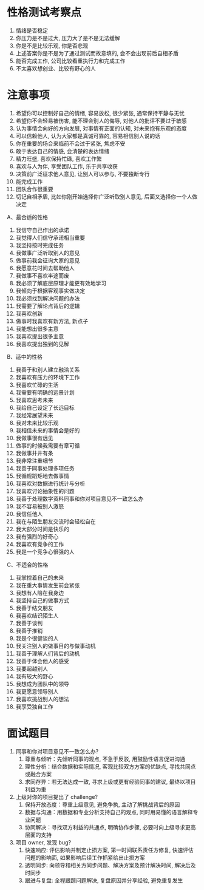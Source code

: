 # 性格测试考察点

1. 情绪是否稳定
2. 你压力是不是过大, 压力大了是不是无法缓解
3. 你是不是比较乐观, 你是否悲观
4. 上述答案你是不是为了通过测试而故意填的, 会不会出现前后自相矛盾
5. 能否完成工作, 公司比较看重执行力和完成工作
6. 不太喜欢想创业、比较有野心的人

# 注意事项

1. 希望你可以控制好自己的情绪, 容易放松, 很少紧张, 通常保持平静与无忧
2. 希望你不会轻易被伤害, 能不理会别人的侮辱, 对他人的批评不要过于敏感
3. 认为事情会向好的方向发展, 对事情有正面的认知, 对未来抱有乐观的态度
4. 可以信赖他人, 认为大家都是真诚可靠的, 容易相信别人说的话
5. 你在重要的场合来临前不会过于紧张, 焦虑不安
6. 敢于表达自己的情感, 会清楚的表达情绪
7. 精力旺盛, 喜欢保持忙碌, 喜欢工作繁
8. 喜欢与人为伴, 享受团队工作, 乐于共享收获
9. 决策前广泛征求他人意见, 让别人可以参与, 不要独断专行
10. 能完成工作
11. 团队合作很重要
12. 切记自相矛盾, 比如你刚开始选择你广泛听取别人意见, 后面又选择你一个人做决定

A、最合适的性格

1. 我信守自己作出的承诺
1. 我觉得人们信守承诺相当重要
1. 我坚持按时完成任务
1. 我做事广泛听取别人的意见
1. 做事前我会征询大家的意见
1. 我愿意花时间去帮助他人
1. 我做事不喜欢半途而废
1. 我必须了解底层原理才能更有效地学习
1. 我倾向于根据客观事实做决定
1. 我必须找到解决问题的办法
1. 我需要了解论点背后的逻辑
1. 我喜欢创新
1. 做事时我喜欢有新方法, 新点子
1. 我能想出很多主意
1. 我喜欢提出很多主意
1. 我喜欢提出独到的见解

B、适中的性格

1. 我善于和别人建立融洽关系
1. 我喜欢有压力的环境下工作
1. 我喜欢忙碌的生活
1. 我需要有明确的远景计划
1. 我喜欢思考未来
1. 我给自己设定了长远目标
1. 我经常展望未来
1. 我对未来比较乐观
1. 我相信未来的事情会是好的
1. 我做事很有远见
1. 做事的时候我需要有章可循
1. 我做事井井有条
1. 我非常注重细节
1. 我善于同事处理多项任务
1. 我循规蹈矩地去做事情
1. 我喜欢对数据进行统计与分析
1. 我喜欢讨论抽象性的问题
1. 我善于处理数字资料同事和你对项目意见不一致怎么办
1. 我不容易被别人激怒
1. 我信任他人
1. 我在与陌生朋友交流时会轻松自在
1. 我大部分时间是快乐的
1. 我有强烈的好奇心
1. 我喜欢有竞争的工作
1. 我是一个竞争心很强的人

C、不适合的性格

1. 我掌控着自己的未来
1. 我在重大事情发生前会紧张
1. 我想有人陪在我身边
1. 我坚持自己的做事方式
1. 我善于结交朋友
1. 我喜欢结识陌生人
1. 我善于谈判
1. 我善于推销
1. 我是个很健谈的人
1. 我关注别人的做事目的与做事动机
1. 我善于理解人们背后的动机
1. 我善于体会他人的感受
1. 我要超越别人
1. 我有较大的野心
1. 我想成为团队中的领导
1. 我更愿意领导别人
1. 我喜欢挑战别人的想法
1. 我享受独自工作

# 面试题目

1. 同事和你对项目意见不一致怎么办?
    1. 尊重与倾听：先倾听同事的观点, 不急于反驳, 用鼓励性语言促进沟通
    2. 理性分析：结合数据和实际情况, 客观比较双方方案的优缺点, 寻找共同点或融合方案
    3. 求同存异：若无法达成一致, 寻求上级或更有经验同事的建议, 最终以项目利益为重
2. 上级对你的项目提出了 challenge?
    1. 保持开放态度：尊重上级意见, 避免争执, 主动了解挑战背后的原因
    2. 数据与沟通：用数据和专业分析支持自己的观点, 同时用易懂的语言解释专业问题
    3. 协同解决：寻找双方利益的共通点, 明确协作步骤, 必要时向上级寻求更高层面的支持
3. 项目 owner, 发现 bug?
    1. 快速响应: 评估影响并制定止损方案, 第一时间联系责任方修复, 快速评估问题的影响面, 如果影响后续工作抓紧给出止损方案
    2. 透明同步: 向领导和相关方同步问题、解决方案及预计解决时间, 解决后及时同步
    3. 跟进与复盘: 全程跟踪问题解决, 复盘原因并分享经验, 避免重复发生
